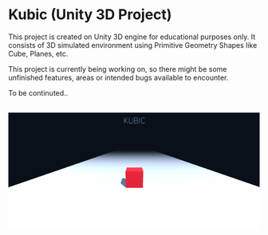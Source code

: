 # Kubic (Unity 3D Project)

This project is created on Unity 3D engine for educational purposes only. It consists of 3D simulated environment using Primitive Geometry Shapes like Cube, Planes, etc.

This project is currently being working on, so there might be some unfinished features, areas or intended bugs available to encounter.

To be continuted..

<br>

<img src="Concepts/kubic.png" />
